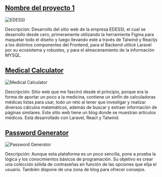 ## [Nombre del proyecto 1](https://www.edessi.com)

![EDESSI](https://edessi.com/assets/cover.webp)

Descripción: Desarrollo del sitio web de la empresa EDESSI, el cual se desarrollo desde cero, primeramente utilizando la herramienta Figma para maquetar todo el diseño y luego llevando este a través de Talwind y Reactjs a los distintos componentes del Frontend, para el Backend utilicé Laravel por su ecosistema y robustes, y para el almacenamiento de la información MYSQL.

## [Medical Calculator](https://www.medical-calculator.com)

![Medical Calculator](https://wwww.medical-calculator.com/assets/cover.webp)

Descripción: Sitio web que me fascinó desde el principio, porque era la forma de aportar un poco a la medicina, contiene un sinfín de calculadoras médicas listas para usar, todo un reto al tener que investigar y realizar diversos cálculos matemáticos, además de buscar y extraer información de páginas similares. Este sitio web tiene un blog donde se muestran artículos médicos. Está desarrollado con Laravel, React y Talwind.

## [Password Generator](https://safepassgen.com)

![Password Generator](https://safepassgen.com/assets/cover.webp)

Descripción: Aunque esta plataforma es un poco sencilla, pone a prueba la lógica y los conocimientos básicos de programación. Su objetivo es crear una colección sólida de contraseñas en función de las opciones que elija el usuario. También dispone de una zona de blog para ofrecer consejos.


